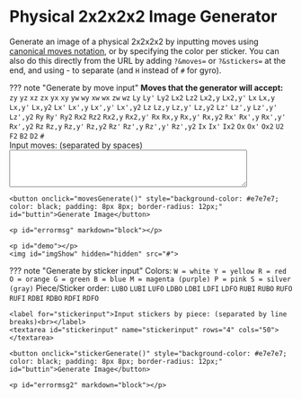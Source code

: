 # Physical 2x2x2x2 Image Generator

Generate an image of a physical 2x2x2x2 by inputting moves using [canonical moves notation](/puzzles/physical/2x2x2x2/canonical-moves), or by specifying the color per sticker. You can also do this directly from the URL by adding `?&moves=` or `?&stickers=` at the end, and using - to separate (and `H` instead of `#` for gyro).







??? note "Generate by move input" 
    **Moves that the generator will accept:**
    `zy`  `yz`  `xz`  `zx`  `yx`  `xy`  `yw`  `wy`  `xw`  `wx`  `zw`  `wz` `Ly`  `Ly'`  `Ly2`  `Lx2`  `Lz2`  `Lx2,y`  `Lx2,y'` `Lx` `Lx,y` `Lx,y'` `Lx,y2` `Lx'` `Lx',y` `Lx',y'` `Lx',y2` `Lz` `Lz,y` `Lz,y'` `Lz,y2` `Lz'` `Lz',y` `Lz',y'` `Lz',y2` `Ry` `Ry'` `Ry2` `Rx2` `Rz2` `Rx2,y` `Rx2,y'` `Rx` `Rx,y` `Rx,y'` `Rx,y2` `Rx'` `Rx',y` `Rx',y'` `Rx',y2` `Rz` `Rz,y` `Rz,y'` `Rz,y2` `Rz'` `Rz',y` `Rz',y'` `Rz',y2` `Ix` `Ix'` `Ix2` `Ox` `Ox'` `Ox2` `U2` `F2` `B2` `D2` `#`
    <label for="textinput"><br>Input moves: (separated by spaces)<br></label>
    <textarea id="textinput" name="textinput" rows="4" cols="50">
    </textarea>

    <button onclick="movesGenerate()" style="background-color: #e7e7e7; color: black; padding: 8px 8px; border-radius: 12px;" id="buttin">Generate Image</button>

    <p id="errormsg" markdown="block"></p>

    <p id="demo"></p>
    <img id="imgShow" hidden="hidden" src="#">
   

??? note "Generate by sticker input" 
    Colors:
    ```
    W = white
    Y = yellow
    R = red
    O = orange
    G = green
    B = blue
    M = magenta (purple)
    P = pink
    S = silver (gray)
    ```
    Piece/Sticker order:
    `LUBO` `LUBI` `LUFO` `LDBO` `LDBI` `LDFI` `LDFO` `RUBI` `RUBO` `RUFO` `RUFI` `RDBI` `RDBO` `RDFI` `RDFO`
    
    <label for="stickerinput">Input stickers by piece: (separated by line breaks)<br></label>
    <textarea id="stickerinput" name="stickerinput" rows="4" cols="50">
    </textarea>

    <button onclick="stickerGenerate()" style="background-color: #e7e7e7; color: black; padding: 8px 8px; border-radius: 12px;" id="buttin">Generate Image</button>

    <p id="errormsg2" markdown="block"></p>


 <canvas id="myCanvas"  width="350" height="125" style="border:0px solid #000000;">
    </canvas>

<script>




var colors = ["orange","red","blue","green","purple","pink","yellow","white","gray"];
const canvas = document.getElementById('myCanvas');
const ctx = canvas.getContext('2d');

const searchParams = new URLSearchParams(window.location.search);



function triangle(x,y,height,width,color)
{
    ctx.beginPath();
    ctx.moveTo(x, y);
    ctx.lineTo(x + width, y);
    ctx.lineTo(x, y + height);
    ctx.fillStyle = colors[color];
    ctx.closePath();
    ctx.fill();
    ctx.stroke();
}
function triangleShift(x,y,xShift,yShift,xFactor,yFactor,height,width,color)
{
    ctx.beginPath();
    ctx.moveTo(x, y);
    ctx.lineTo(x + width * xFactor, y + (yShift / 2) * yFactor);
    ctx.lineTo(x + (xShift / 2) * xFactor, y + height * yFactor);
    ctx.fillStyle = colors[color];
    ctx.closePath();
    ctx.fill();
    ctx.stroke();
}
function face(x,y,c1,c2,c3,c4,c5,c6,c7,c8)
{
    triangle(x+25,y+25,-25,-25, c1);
    triangle(x+25,y+25,-25,25,  c2);
    triangle(x+25,y+25,25,-25,  c3);
    triangle(x+25,y+25,25,25,   c4);
    triangle(x,y,25,25,         c5);
    triangle(x+50,y,25,-25,     c6);
    triangle(x+50,y+50,-25,-25, c7);
    triangle(x,y+50,-25,25,     c8);
}
function faceShift(x,y,xShift,yShift,xFactor,yFactor,c1,c2,c3,c4,c5,c6,c7,c8)
{
    triangleShift(x+(25+xShift/2)*xFactor,y+(25+yShift/2)*yFactor,-xShift,-yShift,xFactor,yFactor,-25,-25, c1);
    triangleShift(x+(25+xShift/2)*xFactor,y+(25+yShift/2)*yFactor,-xShift,yShift,xFactor,yFactor,-25,25,   c2);
    triangleShift(x+(25+xShift/2)*xFactor,y+(25+yShift/2)*yFactor,xShift,-yShift,xFactor,yFactor,25,-25,   c3);
    triangleShift(x+(25+xShift/2)*xFactor,y+(25+yShift/2)*yFactor,xShift,yShift,xFactor,yFactor,25,25,     c4);
    triangleShift(x,y,xShift,yShift,xFactor,yFactor,25,25,                                                 c5);
    triangleShift(x+(50)*xFactor,y+(yShift)*yFactor,xShift,-yShift,xFactor,yFactor,25,-25,                 c6);
    triangleShift(x+(50+xShift)*xFactor,y+(50+yShift)*yFactor,-xShift,-yShift,xFactor,yFactor,-25,-25,     c7);
    triangleShift(x+(xShift)*xFactor,y+(50)*yFactor,-xShift,yShift,xFactor,yFactor,-25,25,                 c8);
}
function cube(x,y,state)
{
    face(x,y+25,                      state[0][0][3],state[0][3][3],state[0][4][3],state[0][7][3],state[0][0][0],state[0][3][0],state[0][7][0],state[0][4][0]);
    face(x+50,y+25,                   state[0][3][2],state[0][2][2],state[0][7][2],state[0][6][2],state[0][3][0],state[0][2][0],state[0][6][0],state[0][7][0]);
    face(x+50,y+75,                   state[0][7][1],state[0][6][1],state[0][4][1],state[0][5][1],state[0][7][0],state[0][6][0],state[0][5][0],state[0][4][0]);
    face(x+125,y,                     state[0][1][2],state[0][0][2],state[0][5][2],state[0][4][2],state[0][1][0],state[0][0][0],state[0][4][0],state[0][5][0]);
    faceShift(x+75,y,-25,0,1,0.5,     state[0][0][1],state[0][1][1],state[0][3][1],state[0][2][1],state[0][0][0],state[0][1][0],state[0][2][0],state[0][3][0]);
    faceShift(x+100,y+25,0,-25,0.5,1, state[0][2][3],state[0][1][3],state[0][6][3],state[0][5][3],state[0][2][0],state[0][1][0],state[0][5][0],state[0][6][0]);

    face(x+175,y,                     state[1][1][2],state[1][0][2],state[1][5][2],state[1][4][2],state[1][1][0],state[1][0][0],state[1][4][0],state[1][5][0]);
    face(x+250,y+25,                  state[1][3][2],state[1][2][2],state[1][7][2],state[1][6][2],state[1][3][0],state[1][2][0],state[1][6][0],state[1][7][0]);
    face(x+250,y+75,                  state[1][7][1],state[1][6][1],state[1][4][1],state[1][5][1],state[1][7][0],state[1][6][0],state[1][5][0],state[1][4][0]);
    face(x+300,y+25,                  state[1][2][3],state[1][1][3],state[1][6][3],state[1][5][3],state[1][2][0],state[1][1][0],state[1][5][0],state[1][6][0]);
    faceShift(x+225,y,0,25,0.5,1,     state[1][0][3],state[1][3][3],state[1][4][3],state[1][7][3],state[1][0][0],state[1][3][0],state[1][7][0],state[1][4][0]);
    faceShift(x+225,y,25,0,1,0.5,     state[1][0][1],state[1][1][1],state[1][3][1],state[1][2][1],state[1][0][0],state[1][1][0],state[1][2][0],state[1][3][0]);
}
//LR UD FB IO


function x(input)
{
    input = [input[3],input[2],input[6],input[7],input[0],input[1],input[5],input[4]];
    for(var i = 0; i < 8; i++)
    {
        [input[i][1],input[i][2]] = [input[i][2],input[i][1]]
    }
    return input;
}
function y(input)
{
    input = [input[3],input[0],input[1],input[2],input[7],input[4],input[5],input[6]];
    for(var i = 0; i < 8; i++)
    {
        [input[i][3],input[i][2]] = [input[i][2],input[i][3]]
    }
    return input;
}
function z(input)
{
    input = [input[4],input[0],input[3],input[7],input[5],input[1],input[2],input[6]];
    for(var i = 0; i < 8; i++)
    {
        [input[i][1],input[i][3]] = [input[i][3],input[i][1]]
    }
    return input;
}
function hashtag(input)
{
    input = [[input[1][2],input[1][3],input[1][0],input[1][1],input[0][4],input[0][5],input[0][6],input[0][7]],[input[0][2],input[0][3],input[0][0],input[0][1],input[1][4],input[1][5],input[1][6],input[1][7]]];
    input = [[input[0][1],input[1][0],input[1][3],input[0][2],input[0][5],input[1][4],input[1][7],input[0][6]],[input[1][1],input[0][0],input[0][3],input[1][2],input[1][5],input[0][4],input[0][7],input[1][6]]];
    for(var j = 0; j < 2; j++)
    {
        for(var i = 0; i < 8; i++)
        {
            [input[j][i][0],input[j][i][3],input[j][i][1],input[j][i][2]] = [input[j][i][3],input[j][i][0],input[j][i][2],input[j][i][1]]
        }
    }
    return input;
}
function hashtagInv(input)
{
    input = [[input[1][2],input[1][3],input[1][0],input[1][1],input[0][4],input[0][5],input[0][6],input[0][7]],[input[0][2],input[0][3],input[0][0],input[0][1],input[1][4],input[1][5],input[1][6],input[1][7]]];
    input = [[input[0][1],input[1][0],input[1][3],input[0][2],input[0][5],input[1][4],input[1][7],input[0][6]],[input[1][1],input[0][0],input[0][3],input[1][2],input[1][5],input[0][4],input[0][7],input[1][6]]];
    for(var j = 0; j < 2; j++)
    {
        for(var i = 0; i < 8; i++)
        {
            [input[j][i][3],input[j][i][0],input[j][i][2],input[j][i][1]] = [input[j][i][0],input[j][i][3],input[j][i][1],input[j][i][2]]
        }
    }
    return input;
}

// start slab twist functions

function U2(input)
{
    input = [[input[1][2],input[1][3],input[1][0],input[1][1],input[0][4],input[0][5],input[0][6],input[0][7]],[input[0][2],input[0][3],input[0][0],input[0][1],input[1][4],input[1][5],input[1][6],input[1][7]]];
    return input;
}

function D2(input)
{
    input[0] = turn(input[0],3);
    input[1] = turn(input[1],3);
    input = U2(input);
    input[0] = turn(input[0],3);
    input[1] = turn(input[1],3);
    return input;
}

function F2(input)
{
    input[0] = turn(input[0],7);
    input[1] = turn(input[1],7);
    input = U2(input);
    input[0] = turn(input[0],11);
    input[1] = turn(input[1],11);
    return input;
}

function B2(input)
{
    input[0] = turn(input[0],11);
    input[1] = turn(input[1],11);
    input = U2(input);
    input[0] = turn(input[0],7);
    input[1] = turn(input[1],7);
    return input;
}

// end slab twist functions



// start IO twist functions

function Ix(input) {
    // [LUBO LUBI LUFI LUFO LDBO LDBI LDFI LDFO], [RUBI RUBO RUFO RUFI RDBI RDBO RDFI RDFO]
    // "orange","red","blue","green","purple","pink","yellow","white","gray"
    var temp = input[0][1]; // save LUBI
    input[0][1] = input[0][2]; // LUBI = LUFI
    input[0][2] = input[0][6]; // LUFI = LDFI
    input[0][6] = input[0][5]; // LDFI = LDBI
    input[0][5] = temp; // LDBI = LUBI
    // reorienting those pieces
    [input[0][1][1], input[0][1][2]] = [input[0][1][2], input[0][1][1]];
    [input[0][2][1], input[0][2][2]] = [input[0][2][2], input[0][2][1]];
    [input[0][5][1], input[0][5][2]] = [input[0][5][2], input[0][5][1]];
    [input[0][6][1], input[0][6][2]] = [input[0][6][2], input[0][6][1]];
    // now for the RI pieces:
    var temp = input[1][0]; // save RUBI
    input[1][0] = input[1][3]; // RUBI = RUFI
    input[1][3] = input[1][7]; // RUFI = RDFI
    input[1][7] = input[1][4]; // RDFI = RDBI
    input[1][4] = temp; // RDBI = RUBI
    // reorienting those pieces
    [input[1][0][1], input[1][0][2]] = [input[1][0][2], input[1][0][1]];
    [input[1][3][1], input[1][3][2]] = [input[1][3][2], input[1][3][1]];
    [input[1][7][1], input[1][7][2]] = [input[1][7][2], input[1][7][1]];
    [input[1][4][1], input[1][4][2]] = [input[1][4][2], input[1][4][1]];
    
    return input;
}


// end IO twist functions


function turn(input,turnNum)
// input = just L or R
// turn num is just what turn it does
{
    if(turnNum == 0){
        return y(input);
    }
    else if(turnNum == 1){
        return y(y(y(input)));
    }
    else if(turnNum == 2){
        return y(y(input));
    }
    else if(turnNum == 3) {
        return x(x(input));
    }
    else if(turnNum == 4) {
        return z(z(input));
    }
    else if(turnNum == 5) {
        return y(x(x(input)));
    }
    else if(turnNum == 6) {
        return y(y(y(x(x(input)))));
    }
    else if(turnNum == 7){
        return x(input);
    }
    else if(turnNum == 8) {
        return y(x(input));
    }
    else if(turnNum == 9) {
        return y(y(y(x(input))));
    }
    else if(turnNum == 10) {
        return y(y(x(input)));
    }
    else if(turnNum == 11){
        return x(x(x(input)));
    }
    else if(turnNum == 12){
        return y(x(x(x(input))));
    }
    else if(turnNum == 13){
        return y(y(y(x(x(x(input))))));
    }
    else if(turnNum == 14){
        return y(y(x(x(x(input)))));
    }
    else if(turnNum == 15){
        return z(input);
    }
    else if(turnNum == 16){
        return y(z(input));
    }
    else if(turnNum == 17){
        return y(y(y(z(input))));
    }
    else if(turnNum == 18){
        return y(y(z(input)));
    }
    else if(turnNum == 19){
        return z(z(z(input)));
    }
    else if(turnNum == 20){
        return y(z(z(z(input))));
    }
    else if(turnNum == 21){
        return y(y(y(z(z(z(input))))));
    }
    else if(turnNum == 22){
        return y(y(z(z(z(input)))));
    }
    else{
        return input;
    }
}

function slabTurns(input, turnNum) {
    if (turnNum == 0) {
        return U2(input);
    } else if (turnNum == 1) {
        return F2(input);
    } else if (turnNum == 2) {
        return B2(input);
    } else if (turnNum == 3) {
        return D2(input);
    }
}

function IOTurns(input, turnNum) {
    if (turnNum == 0) {
        return Ix(input);
    } else if (turnNum == 1) {
        return Ix(Ix(Ix(input)));
    }
    else if (turnNum == 2) {
        return Ix(Ix(input));
    } else if (turnNum == 3) {
        input = rotatings(input, 10);
        input = rotatings(input, 10);
        input = (Ix(Ix(Ix(input))));
        input = rotatings(input, 10);
        input = rotatings(input, 10);
        return input;
    } else if (turnNum == 4) {
        input = rotatings(input, 10);
        input = rotatings(input, 10);
        input = (Ix(input));
        input = rotatings(input, 10);
        input = rotatings(input, 10);
        return input;
    } else if (turnNum == 5) {
        input = rotatings(input, 10);
        input = rotatings(input, 10);
        input = (Ix(Ix(input)));
        input = rotatings(input, 10);
        input = rotatings(input, 10);
        return input;
    }
    // rotatings(input, 10)
}

function rotatings(input, turnNum) {
    if (turnNum == 0) {
        // zy rotation
        input[0] = turn(input[0],7);
        input[1] = turn(input[1],7);
        return input;
    } else if (turnNum == 1) {
        // yz rotation
        input[0] = turn(input[0],11);
        input[1] = turn(input[1],11);
        return input;
    } else if (turnNum == 2) {
        // xz gyro
        input = rotatings(input, 0);
        input = rotatings(input, 5);
        input = rotatings(input, 1);
        return input;
    } else if (turnNum == 3) {
        // zx gyro
        input = rotatings(input, 2);
        input = rotatings(input, 2);
        input = rotatings(input, 2);
        return input;
    } else if (turnNum == 4) {
        // yx gyro
        input = rotatings(input, 5);
        input = rotatings(input, 5);
        input = rotatings(input, 5);
        return input;
    } else if (turnNum == 5) {
        // xy gyro
        // # wz # Rx2 F2 D2 Rz2
        input = hashtag(input);
        input = rotatings(input, 11);
        input = hashtag(input);
        input[1] = turn(input[1], 3);
        input = F2(input);
        input = D2(input);
        input[1] = turn(input[1], 4);
        return input;
    } else if (turnNum == 6) {
        // yw rotation
        input[0] = turn(input[0],19);
        input[1] = turn(input[1],15);
        return input;
    } else if (turnNum == 7) {
        // wy rotation
        input[0] = turn(input[0],15);
        input[1] = turn(input[1],19);
        return input;
    } else if (turnNum == 8) {
        // xw gyro
        input = rotatings(input, 9);
        input = rotatings(input, 9);
        input = rotatings(input, 9);
        return input;
    } else if (turnNum == 9) {
        // wx gyro
        // wy yx yw
        input = rotatings(input, 7);
        input = rotatings(input, 4);
        input = rotatings(input, 6);
        return input;
    } else if (turnNum == 10) {
        // zw rotation
        input[0] = turn(input[0],0);
        input[1] = turn(input[1],1);
        return input;
    } else if (turnNum == 11) {
        // wz rotation
        input[0] = turn(input[0],1);
        input[1] = turn(input[1],0);
        return input;
    }
}



function movesGenerate() {
    var rotations = ["zy", "yz", "xz", "zx", "yx", "xy", "yw", "wy", "xw", "wx", "zw", "wz"];
    var slabmoves = ["U2", "F2", "B2", "D2"];
    var IOmoves = ["Ix", "Ix'", "Ix2", "Ox", "Ox'", "Ox2"];
    var Lphysmoves = ["Ly", "Ly'", "Ly2", "Lx2", "Lz2", "Lx2,y", "Lx2,y'", "Lx", "Lx,y", "Lx,y'", "Lx,y2", "Lx'", "Lx',y", "Lx',y'", "Lx',y2", "Lz", "Lz,y", "Lz,y'", "Lz,y2", "Lz'", "Lz',y", "Lz',y'", "Lz',y2", ""];
    var Rphysmoves = ["Ry", "Ry'", "Ry2", "Rx2", "Rz2", "Rx2,y", "Rx2,y'", "Rx", "Rx,y", "Rx,y'", "Rx,y2", "Rx'", "Rx',y", "Rx',y'", "Rx',y2", "Rz", "Rz,y", "Rz,y'", "Rz,y2", "Rz'", "Rz',y", "Rz',y'", "Rz',y2", ""];
    canvas.height = 150;

    var puzzleState = [[[0,7,2,5],[0,7,2,4],[0,7,3,4],[0,7,3,5],[0,6,2,5],[0,6,2,4],[0,6,3,4],[0,6,3,5]],[[1,7,2,4],[1,7,2,5],[1,7,3,5],[1,7,3,4],[1,6,2,4],[1,6,2,5],[1,6,3,5],[1,6,3,4]]];
    // "orange","red","blue","green","purple","pink","yellow","white","gray"
    // set puzzle to the solved state
    // [LUBO LUBI LUFI LUFO LDBO LDBI LDFI LDFO], [RUBI RUBO RUFO RUFI RDBI RDBO RDFI RDFO]

    if (searchParams.has('moves')) {
        var userinput = searchParams.get('moves');
        var movestodo = userinput.split("-");
        var hashyhash = "H";
    } else {
        var userinput = document.getElementById("textinput").value;
        var movestodo = userinput.split(" ");
        var hashyhash = "#";
    }
    
    // getting what the user typed from the text box
    
    console.log(movestodo);
    // everything the user typed split into an array by spaces
    
    // counting hashes
    var numHashes = 0;
    for (var i = 0; i < movestodo.length; ++i) {
        if (movestodo[i] == hashyhash) {
            numHashes++;
        }
    }
    document.getElementById("errormsg").innerHTML = "";
    for (var i = 0; i < movestodo.length; ++i) {
        //for each item in the list of moves to do:
        if (numHashes > 0 && numHashes %2 == 1) {
            // if the number of # is odd, set color to gray and break
            puzzleState = [[[8,8,8,8],[8,8,8,8],[8,8,8,8],[8,8,8,8],[8,8,8,8],[8,8,8,8],[8,8,8,8],[8,8,8,8]],[[8,8,8,8],[8,8,8,8],[8,8,8,8],[8,8,8,8],[8,8,8,8],[8,8,8,8],[8,8,8,8],[8,8,8,8]]];
            var message_text = "⚠️ <b>Warning:</b> There must be an <i>even</i> number of # in the input";
            document.getElementById("errormsg").innerHTML = message_text;
            break;
        }
        if (slabmoves.includes(movestodo[i])) {
            puzzleState = slabTurns(puzzleState, slabmoves.indexOf(movestodo[i]));
        } else if (movestodo[i] == hashyhash) {
            puzzleState = hashtag(puzzleState);
        } else if (Lphysmoves.includes(movestodo[i])) {
            puzzleState[0] = turn(puzzleState[0], Lphysmoves.indexOf(movestodo[i]));
        } else if (Rphysmoves.includes(movestodo[i])) {
            puzzleState[1] = turn(puzzleState[1], Rphysmoves.indexOf(movestodo[i]));
        } else if (IOmoves.includes(movestodo[i])) {
            puzzleState = IOTurns(puzzleState, IOmoves.indexOf(movestodo[i]));
        } else if (rotations.includes(movestodo[i])) {
            puzzleState = rotatings(puzzleState, rotations.indexOf(movestodo[i]));
        } else {
            puzzleState = [[[8,8,8,8],[8,8,8,8],[8,8,8,8],[8,8,8,8],[8,8,8,8],[8,8,8,8],[8,8,8,8],[8,8,8,8]],[[8,8,8,8],[8,8,8,8],[8,8,8,8],[8,8,8,8],[8,8,8,8],[8,8,8,8],[8,8,8,8],[8,8,8,8]]];
            var message_text = "⚠️ <b>Warning:</b> Unknown input detected. Check canonical moves carefully";
            document.getElementById("errormsg").innerHTML = message_text;
        }
    }
    cube(0,10,puzzleState);
}





function stickerGenerate() {
    puzzleState = [[[8,8,8,8],[8,8,8,8],[8,8,8,8],[8,8,8,8],[8,8,8,8],[8,8,8,8],[8,8,8,8],[8,8,8,8]],[[8,8,8,8],[8,8,8,8],[8,8,8,8],[8,8,8,8],[8,8,8,8],[8,8,8,8],[8,8,8,8],[8,8,8,8]]];
    // "orange","red","blue","green","purple","pink","yellow","white","gray"
    // set puzzle to the solved state
    // [LUBO LUBI LUFI LUFO LDBO LDBI LDFI LDFO], [RUBI RUBO RUFO RUFI RDBI RDBO RDFI RDFO]

    if (searchParams.has('stickers')) {
        var userinput = searchParams.get('stickers');
        var stickerstodo = userinput.split("-");
    } else {
        var userinput = document.getElementById("stickerinput").value;
        var stickerstodo = userinput.split(" ");
    }

    
    // getting what the user typed from the text box
    
    console.log(stickerstodo);
    // everything the user typed split into an array by line breaks

    document.getElementById("errormsg2").innerHTML = "";

    // if (stickerstodo.length < 16) {
    //     var message_text = "⚠️ <b>Warning:</b> Make sure that there are exactly 16 groups";
    //     document.getElementById("errormsg2").innerHTML = message_text;
    // } else {
    //     for (var i = 0; i < 2; ++i) {
    //         for (var j = 0; j < 8; ++j) {
    //             for (var k = 0; k < 4; ++k) {
    //                 puzzleState[i][j][k] = convert(stickerstodo[i*8+j].charAt(k));
    //             }
    //         }
    //     }
    // console.log(puzzleState);
    //}

    for (var i = 0; i < stickerstodo.length; ++i) {
        for (var k = 0; k < 4; ++k) {
            if (i < 8) {
                puzzleState[0][i%8][k] = convert(stickerstodo[i].charAt(k));
            }
            if (i > 7) {
                puzzleState[1][i%8][k] = convert(stickerstodo[i].charAt(k));
            }
        }
    }

    function convert(letter) {
        if (letter == "O") return 0;
        if (letter == "R") return 1;
        if (letter == "B") return 2;
        if (letter == "G") return 3;
        if (letter == "M") return 4;
        if (letter == "P") return 5;
        if (letter == "Y") return 6;
        if (letter == "W") return 7;
        if (letter == "S") return 8;
        else return 8;
    }
    cube(0,10,puzzleState);
}

if (searchParams.has('stickers')) {
    stickerGenerate();
} else if (searchParams.has('moves')) {
    movesGenerate();
} else {
    movesGenerate();
}


// calling the functions so that images of the solved puzzle appear as soon as you load the page :)
</script>
